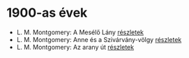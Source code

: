 # 1900-as évek

- L. M. Montgomery: A Mesélő Lány [részletek](../_details/L.%20M.%20Montgomery.md#id_492)
- L. M. Montgomery: Anne és a Szivárvány-völgy [részletek](../_details/L.%20M.%20Montgomery.md#id_485)
- L. M. Montgomery: Az arany út [részletek](../_details/L.%20M.%20Montgomery.md#id_491)